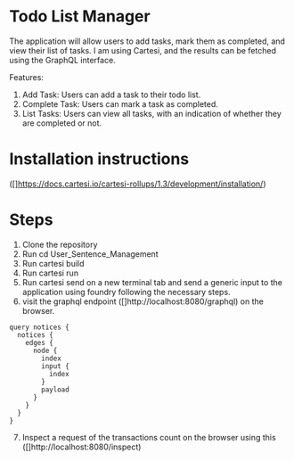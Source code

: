 # Todo List Manager


The application will allow users to add tasks, mark them as completed, and view their list of tasks. I am using Cartesi, and the results can be fetched using the GraphQL interface.

Features:

1. Add Task: Users can add a task to their todo list.
2. Complete Task: Users can mark a task as completed.
3. List Tasks: Users can view all tasks, with an indication of whether they are completed or not.


# Installation instructions
([]https://docs.cartesi.io/cartesi-rollups/1.3/development/installation/)

# Steps
1. Clone the repository
2. Run cd User_Sentence_Management
3. Run cartesi build
4. Run cartesi run
5. Run cartesi send on a new terminal tab and send a generic input to the application using foundry following the necessary steps.
6. visit the graphql endpoint ([]http://localhost:8080/graphql) on the browser.
```
query notices {
  notices {
    edges {
      node {
        index
        input {
          index
        }
        payload
      }
    }
  }
}
```
7. Inspect a request of the transactions count on the browser using this ([]http://localhost:8080/inspect)